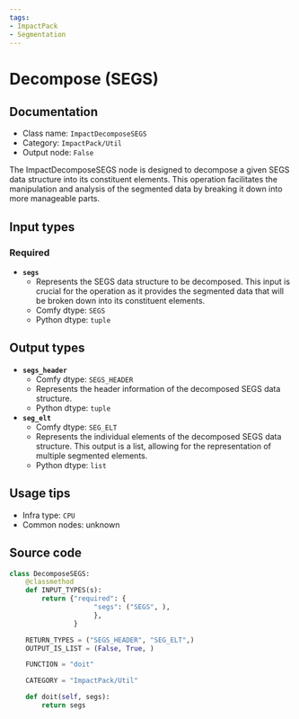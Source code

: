 ```yaml
---
tags:
- ImpactPack
- Segmentation
---
```


# Decompose (SEGS)
## Documentation
- Class name: `ImpactDecomposeSEGS`
- Category: `ImpactPack/Util`
- Output node: `False`

The ImpactDecomposeSEGS node is designed to decompose a given SEGS data structure into its constituent elements. This operation facilitates the manipulation and analysis of the segmented data by breaking it down into more manageable parts.
## Input types
### Required
- **`segs`**
    - Represents the SEGS data structure to be decomposed. This input is crucial for the operation as it provides the segmented data that will be broken down into its constituent elements.
    - Comfy dtype: `SEGS`
    - Python dtype: `tuple`
## Output types
- **`segs_header`**
    - Comfy dtype: `SEGS_HEADER`
    - Represents the header information of the decomposed SEGS data structure.
    - Python dtype: `tuple`
- **`seg_elt`**
    - Comfy dtype: `SEG_ELT`
    - Represents the individual elements of the decomposed SEGS data structure. This output is a list, allowing for the representation of multiple segmented elements.
    - Python dtype: `list`
## Usage tips
- Infra type: `CPU`
- Common nodes: unknown


## Source code
```python
class DecomposeSEGS:
    @classmethod
    def INPUT_TYPES(s):
        return {"required": {
                     "segs": ("SEGS", ),
                     },
                }

    RETURN_TYPES = ("SEGS_HEADER", "SEG_ELT",)
    OUTPUT_IS_LIST = (False, True, )

    FUNCTION = "doit"

    CATEGORY = "ImpactPack/Util"

    def doit(self, segs):
        return segs

```
